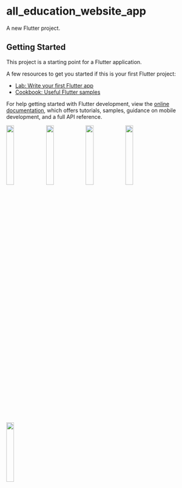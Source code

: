 # all_education_website_app

A new Flutter project.

## Getting Started

This project is a starting point for a Flutter application.

A few resources to get you started if this is your first Flutter project:

- [Lab: Write your first Flutter app](https://docs.flutter.dev/get-started/codelab)
- [Cookbook: Useful Flutter samples](https://docs.flutter.dev/cookbook)

For help getting started with Flutter development, view the
[online documentation](https://docs.flutter.dev/), which offers tutorials,
samples, guidance on mobile development, and a full API reference.
<p>
<img src = "https://user-images.githubusercontent.com/116253963/227715400-42a72ba4-1da1-41fb-8e84-69360892a24d.gif" helgnt = 20% width = 20%>
<img src = "https://user-images.githubusercontent.com/116253963/227695738-c899e21e-e1b1-4cfa-abb4-12578fb9f1a7.png" helgnt = 20% width = 20%>
<img src = "https://user-images.githubusercontent.com/116253963/227695888-5b189125-389f-4e67-8eee-66c4e8d24c0a.png" helgnt = 20% width = 20%>
<img src = "https://user-images.githubusercontent.com/116253963/227696027-6847859d-5ec4-4319-b2ed-9f4f9656ba1f.png" helgnt = 20% width = 20%>
<img src = "https://user-images.githubusercontent.com/116253963/227696249-8c692888-0468-4465-96cc-852d6930b3fe.png" helgnt = 20% width = 20%>
</p>


